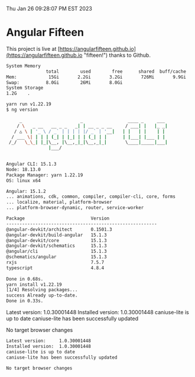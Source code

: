 Thu Jan 26 09:28:07 PM EST 2023

# Angular Fifteen


This project is live at [https://angularfifteen.github.io](https://angularfifteen.github.io "fifteen!") thanks to Github.

```bash
System Memory
               total        used        free      shared  buff/cache   available
Mem:            15Gi       2.2Gi       3.2Gi       726Mi       9.9Gi        12Gi
Swap:          8.0Gi        26Mi       8.0Gi
System Storage
1.2G	.
```
```bash
yarn run v1.22.19
$ ng version

     _                      _                 ____ _     ___
    / \   _ __   __ _ _   _| | __ _ _ __     / ___| |   |_ _|
   / △ \ | '_ \ / _` | | | | |/ _` | '__|   | |   | |    | |
  / ___ \| | | | (_| | |_| | | (_| | |      | |___| |___ | |
 /_/   \_\_| |_|\__, |\__,_|_|\__,_|_|       \____|_____|___|
                |___/
    

Angular CLI: 15.1.3
Node: 18.13.0
Package Manager: yarn 1.22.19
OS: linux x64

Angular: 15.1.2
... animations, cdk, common, compiler, compiler-cli, core, forms
... localize, material, platform-browser
... platform-browser-dynamic, router, service-worker

Package                         Version
---------------------------------------------------------
@angular-devkit/architect       0.1501.3
@angular-devkit/build-angular   15.1.3
@angular-devkit/core            15.1.3
@angular-devkit/schematics      15.1.3
@angular/cli                    15.1.3
@schematics/angular             15.1.3
rxjs                            7.5.7
typescript                      4.8.4
    
Done in 0.68s.
yarn install v1.22.19
[1/4] Resolving packages...
success Already up-to-date.
Done in 0.33s.
```
Latest version:     1.0.30001448
Installed version:  1.0.30001448
caniuse-lite is up to date
caniuse-lite has been successfully updated

No target browser changes
```bash
Latest version:     1.0.30001448
Installed version:  1.0.30001448
caniuse-lite is up to date
caniuse-lite has been successfully updated

No target browser changes
```
```bash
